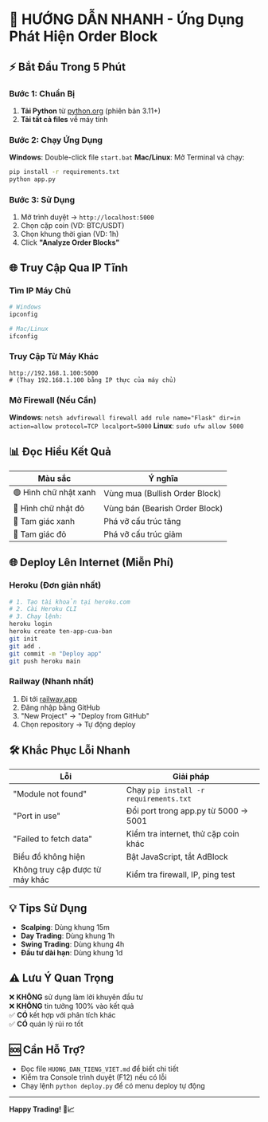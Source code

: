 # 🚀 HƯỚNG DẪN NHANH - Ứng Dụng Phát Hiện Order Block

## ⚡ Bắt Đầu Trong 5 Phút

### Bước 1: Chuẩn Bị
1. **Tải Python** từ [python.org](https://python.org) (phiên bản 3.11+)
2. **Tải tất cả files** về máy tính

### Bước 2: Chạy Ứng Dụng
**Windows**: Double-click file `start.bat`
**Mac/Linux**: Mở Terminal và chạy:
```bash
pip install -r requirements.txt
python app.py
```

### Bước 3: Sử Dụng
1. Mở trình duyệt → `http://localhost:5000`
2. Chọn cặp coin (VD: BTC/USDT)
3. Chọn khung thời gian (VD: 1h)
4. Click **"Analyze Order Blocks"**

## 🌐 Truy Cập Qua IP Tĩnh

### Tìm IP Máy Chủ
```bash
# Windows
ipconfig

# Mac/Linux  
ifconfig
```

### Truy Cập Từ Máy Khác
```
http://192.168.1.100:5000
# (Thay 192.168.1.100 bằng IP thực của máy chủ)
```

### Mở Firewall (Nếu Cần)
**Windows**: `netsh advfirewall firewall add rule name="Flask" dir=in action=allow protocol=TCP localport=5000`
**Linux**: `sudo ufw allow 5000`

## 📊 Đọc Hiểu Kết Quả

| Màu sắc | Ý nghĩa |
|---------|---------|
| 🟢 Hình chữ nhật xanh | Vùng mua (Bullish Order Block) |
| 🔴 Hình chữ nhật đỏ | Vùng bán (Bearish Order Block) |
| 🔺 Tam giác xanh | Phá vỡ cấu trúc tăng |
| 🔻 Tam giác đỏ | Phá vỡ cấu trúc giảm |

## 🌐 Deploy Lên Internet (Miễn Phí)

### Heroku (Đơn giản nhất)
```bash
# 1. Tạo tài khoản tại heroku.com
# 2. Cài Heroku CLI
# 3. Chạy lệnh:
heroku login
heroku create ten-app-cua-ban
git init
git add .
git commit -m "Deploy app"
git push heroku main
```

### Railway (Nhanh nhất)
1. Đi tới [railway.app](https://railway.app)
2. Đăng nhập bằng GitHub
3. "New Project" → "Deploy from GitHub"
4. Chọn repository → Tự động deploy

## 🛠️ Khắc Phục Lỗi Nhanh

| Lỗi | Giải pháp |
|-----|-----------|
| "Module not found" | Chạy `pip install -r requirements.txt` |
| "Port in use" | Đổi port trong app.py từ 5000 → 5001 |
| "Failed to fetch data" | Kiểm tra internet, thử cặp coin khác |
| Biểu đồ không hiện | Bật JavaScript, tắt AdBlock |
| Không truy cập được từ máy khác | Kiểm tra firewall, IP, ping test |

## 💡 Tips Sử Dụng

- **Scalping**: Dùng khung 15m
- **Day Trading**: Dùng khung 1h
- **Swing Trading**: Dùng khung 4h
- **Đầu tư dài hạn**: Dùng khung 1d

## ⚠️ Lưu Ý Quan Trọng

❌ **KHÔNG** sử dụng làm lời khuyên đầu tư  
❌ **KHÔNG** tin tưởng 100% vào kết quả  
✅ **CÓ** kết hợp với phân tích khác  
✅ **CÓ** quản lý rủi ro tốt  

## 🆘 Cần Hỗ Trợ?

- Đọc file `HUONG_DAN_TIENG_VIET.md` để biết chi tiết
- Kiểm tra Console trình duyệt (F12) nếu có lỗi
- Chạy lệnh `python deploy.py` để có menu deploy tự động

---

**Happy Trading! 🎯📈** 